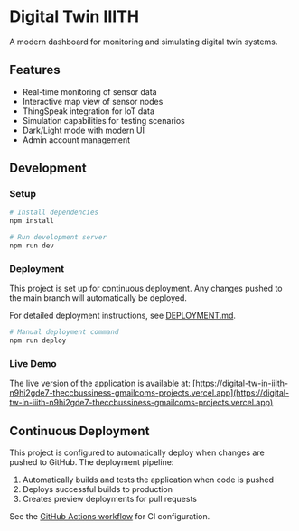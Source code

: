 # Digital Twin IIITH

A modern dashboard for monitoring and simulating digital twin systems.

## Features

- Real-time monitoring of sensor data
- Interactive map view of sensor nodes
- ThingSpeak integration for IoT data
- Simulation capabilities for testing scenarios
- Dark/Light mode with modern UI
- Admin account management

## Development

### Setup

```bash
# Install dependencies
npm install

# Run development server
npm run dev
```

### Deployment

This project is set up for continuous deployment. Any changes pushed to the main branch will automatically be deployed.

For detailed deployment instructions, see [DEPLOYMENT.md](DEPLOYMENT.md).

```bash
# Manual deployment command
npm run deploy
```

### Live Demo

The live version of the application is available at:
[https://digital-tw-in-iiith-n9hi2gde7-theccbussiness-gmailcoms-projects.vercel.app](https://digital-tw-in-iiith-n9hi2gde7-theccbussiness-gmailcoms-projects.vercel.app)

## Continuous Deployment

This project is configured to automatically deploy when changes are pushed to GitHub. The deployment pipeline:

1. Automatically builds and tests the application when code is pushed
2. Deploys successful builds to production
3. Creates preview deployments for pull requests

See the [GitHub Actions workflow](.github/workflows/ci.yml) for CI configuration.